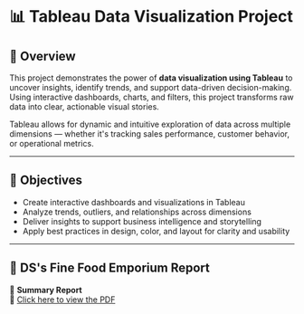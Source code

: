 # 📊 Tableau Data Visualization Project

## 📌 Overview

This project demonstrates the power of **data visualization using Tableau** to uncover insights, identify trends, and support data-driven decision-making. Using interactive dashboards, charts, and filters, this project transforms raw data into clear, actionable visual stories.

Tableau allows for dynamic and intuitive exploration of data across multiple dimensions — whether it's tracking sales performance, customer behavior, or operational metrics.

---

## 🎯 Objectives

- Create interactive dashboards and visualizations in Tableau
- Analyze trends, outliers, and relationships across dimensions
- Deliver insights to support business intelligence and storytelling
- Apply best practices in design, color, and layout for clarity and usability

---

## 📄 DS's Fine Food Emporium Report

📝 **Summary Report**  
🔗 [Click here to view the PDF](./DS's%20Fine%20Food%20Emporium.pdf)



